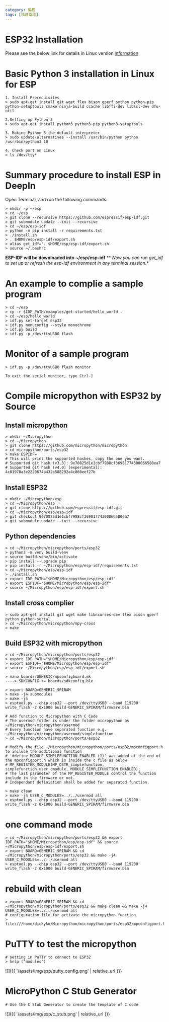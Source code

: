 ```yaml
---
category: 編程 
tags: [積體電路]
---
```


# ESP32 Installation
Please see the below link for details in Linux version [information](https://docs.espressif.com/projects/esp-idf/en/latest/esp32/get-started/linux-setup.html)

# Basic Python 3 installation in Linux for ESP
```
1. Install Prerequisites
> sudo apt-get install git wget flex bison gperf python python-pip python-setuptools cmake ninja-build ccache libffi-dev libssl-dev dfu-util

2.Setting up Python 3 
> sudo apt-get install python3 python3-pip python3-setuptools

3. Making Python 3 the default interpreter
> sudo update-alternatives --install /usr/bin/python python /usr/bin/python3 10

4. Check port on Linux
> ls /dev/tty*

```
# Summary procedure to install ESP in DeepIn
 
Open Terminal, and run the following commands:
```
> mkdir -p ~/esp
> cd ~/esp
> git clone --recursive https://github.com/espressif/esp-idf.git
> git submodule update --init --recursive
> cd ~/esp/esp-idf
> python -m pip install -r requirements.txt
> ./install.sh
> . $HOME/esp/esp-idf/export.sh
> alias get_idf='. $HOME/esp/esp-idf/export.sh'
> source ~/.bashrc
```
**ESP-IDF will be downloaded into ~/esp/esp-idf**
** *Now you can run get_idf to set up or refresh the esp-idf environment in any terminal session.**
# An example to complie a sample program
```
> cd ~/esp
> cp -r $IDF_PATH/examples/get-started/hello_world .
> cd ~/esp/hello_world
> idf.py set-target esp32
> idf.py menuconfig --style monochrome
> idf.py build
> idf.py -p /dev/ttyUSB0 flash
```
#  Monitor of a sample program
```
> idf.py -p /dev/ttyUSB0 flash monitor

To exit the serial monitor, type Ctrl-]
```

# Compile micropython with ESP32 by Source

## Install micropython
```
> mkdir ~/Micropython
> cd ~/Micropython
> git clone https://github.com/micropython/micropython
> cd micropython/ports/esp32
> make ESPIDF= 
# This will print the supported hashes, copy the one you want.
# Supported git hash (v3.3): 9e70825d1e1cbf7988cf36981774300066580ea7
# Supported git hash (v4.0) (experimental): 4c81978a3e2220674a432a588292a4c860eef27b
```

## Install ESP32
```
> mkdir ~/Micropython/esp
> cd ~/Micropython/esp
> git clone https://github.com/espressif/esp-idf.git
> cd ~/Micropython/esp/esp-idf
> git checkout 9e70825d1e1cbf7988cf36981774300066580ea7
> git submodule update --init --recursive
```

## Python dependencies
```
> cd ~/Micropython/micropython/ports/esp32
> python3 -m venv build-venv
> source build-venv/bin/activate
> pip install --upgrade pip
> pip install -r ~/Micropython/esp/esp-idf/requirements.txt
> cd ~/Micropython/esp/esp-idf
> ./install.sh
> export IDF_PATH="$HOME/Micropython/esp/esp-idf"
> export ESPIDF="$HOME/Micropython/esp/esp-idf"
> source ~/Micropython/esp/esp-idf/export.sh
```

## Install cross complier
```
> sudo apt-get install git wget make libncurses-dev flex bison gperf python python-serial
> cd ~/Micropython/micropython/mpy-cross
> make
```

## Build ESP32 with micropython
```
> cd ~/Micropython/micropython/ports/esp32
> export IDF_PATH="$HOME/Micropython/esp/esp-idf"
> export ESPIDF="$HOME/Micropython/esp/esp-idf"
> source ~/Micropython/esp/esp-idf/export.sh

> nano boards/GENERIC/mpconfigboard.mk
----> SDKCONFIG += boards/sdkconfig.ble

> export BOARD=GENERIC_SPIRAM
> make -j4 submodules
> make -j4
> esptool.py --chip esp32 --port /dev/ttyUSB0 --baud 115200 write_flash -z 0x1000 build-GENERIC_SPIRAM/firmware.bin

# Add function to Micropython with C Code
# The usermod folder is under the folder micropython as ~/Micropython/micropython/usermod
# Every function have separated function e.g. ~/Micropython/micropython/usermod/simplefunction
> cd ~/Micropython/micropython/ports/esp32

# Modify the file ~/Micropython/micropython/ports/esp32/mpconfigport.h to include the additional function
# '#define MODULE_SIMPLEFUNCTION_ENABLED (1)' was added at the end of the mpconfigport.h which is inside the c file as below
# MP_REGISTER_MODULE(MP_QSTR_simplefunction, simplefunction_user_cmodule, MODULE_SIMPLEFUNCTION_ENABLED); 
# The last parameter of the MP_REGISTER_MODULE control the function include in the firmware or not.
# Independant definiation shall be added for separated function. 

> make clean
> make -j4 USER_C_MODULES=../../usermod all
> esptool.py --chip esp32 --port /dev/ttyUSB0 --baud 115200 write_flash -z 0x1000 build-GENERIC_SPIRAM/firmware.bin
```
# one command mode
```
> cd ~/Micropython/micropython/ports/esp32 && export IDF_PATH="$HOME/Micropython/esp/esp-idf" && source ~/Micropython/esp/esp-idf/export.sh
> export BOARD=GENERIC_SPIRAM && cd ~/Micropython/micropython/ports/esp32 && make -j4 USER_C_MODULES=../../usermod all
> esptool.py --chip esp32 --port /dev/ttyUSB0 --baud 115200 write_flash -z 0x1000 build-GENERIC_SPIRAM/firmware.bin
```

# rebuild with clean
```
> export BOARD=GENERIC_SPIRAM && cd ~/Micropython/micropython/ports/esp32 && make clean && make -j4 USER_C_MODULES=../../usermod all
# configuration file for activate the micropython function
> file:///home/dickyko/Micropython/micropython/ports/esp32/mpconfigport.h

```
# PuTTY to test the micropython
```
# setting in PuTTY to connect to ESP32
> help ("modules")
```
![]({{ '/assets/img/esp/putty_config.png' | relative_url }})


# MicroPython C Stub Generator
```
# Use the C Stub Generator to create the template of C code
```
![]({{ '/assets/img/esp/c_stub.png' | relative_url }})
